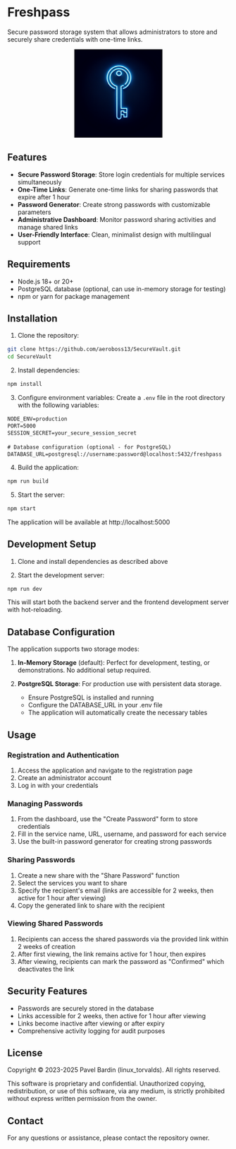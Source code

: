 # Freshpass 

Secure password storage system that allows administrators to store and securely share credentials with one-time links.

<p align="center">
  <img src="generated-icon.png" alt="Freshpass Logo" width="200"/>
</p>

## Features

- **Secure Password Storage**: Store login credentials for multiple services simultaneously
- **One-Time Links**: Generate one-time links for sharing passwords that expire after 1 hour
- **Password Generator**: Create strong passwords with customizable parameters
- **Administrative Dashboard**: Monitor password sharing activities and manage shared links
- **User-Friendly Interface**: Clean, minimalist design with multilingual support

## Requirements

- Node.js 18+ or 20+
- PostgreSQL database (optional, can use in-memory storage for testing)
- npm or yarn for package management

## Installation

1. Clone the repository:
```bash
git clone https://github.com/aeroboss13/SecureVault.git
cd SecureVault
```

2. Install dependencies:
```bash
npm install
```

3. Configure environment variables:
Create a `.env` file in the root directory with the following variables:
```
NODE_ENV=production
PORT=5000
SESSION_SECRET=your_secure_session_secret

# Database configuration (optional - for PostgreSQL)
DATABASE_URL=postgresql://username:password@localhost:5432/freshpass
```

4. Build the application:
```bash
npm run build
```

5. Start the server:
```bash
npm start
```

The application will be available at http://localhost:5000

## Development Setup

1. Clone and install dependencies as described above

2. Start the development server:
```bash
npm run dev
```

This will start both the backend server and the frontend development server with hot-reloading.

## Database Configuration

The application supports two storage modes:

1. **In-Memory Storage** (default): Perfect for development, testing, or demonstrations. No additional setup required.

2. **PostgreSQL Storage**: For production use with persistent data storage.
   - Ensure PostgreSQL is installed and running
   - Configure the DATABASE_URL in your .env file
   - The application will automatically create the necessary tables

## Usage

### Registration and Authentication

1. Access the application and navigate to the registration page
2. Create an administrator account
3. Log in with your credentials

### Managing Passwords

1. From the dashboard, use the "Create Password" form to store credentials
2. Fill in the service name, URL, username, and password for each service
3. Use the built-in password generator for creating strong passwords

### Sharing Passwords

1. Create a new share with the "Share Password" function
2. Select the services you want to share
3. Specify the recipient's email (links are accessible for 2 weeks, then active for 1 hour after viewing)
4. Copy the generated link to share with the recipient

### Viewing Shared Passwords

1. Recipients can access the shared passwords via the provided link within 2 weeks of creation
2. After first viewing, the link remains active for 1 hour, then expires
3. After viewing, recipients can mark the password as "Confirmed" which deactivates the link

## Security Features

- Passwords are securely stored in the database
- Links accessible for 2 weeks, then active for 1 hour after viewing
- Links become inactive after viewing or after expiry
- Comprehensive activity logging for audit purposes

## License

Copyright © 2023-2025 Pavel Bardin (linux_torvalds). All rights reserved.

This software is proprietary and confidential. Unauthorized copying, redistribution, or use of this software, via any medium, is strictly prohibited without express written permission from the owner.

## Contact

For any questions or assistance, please contact the repository owner.